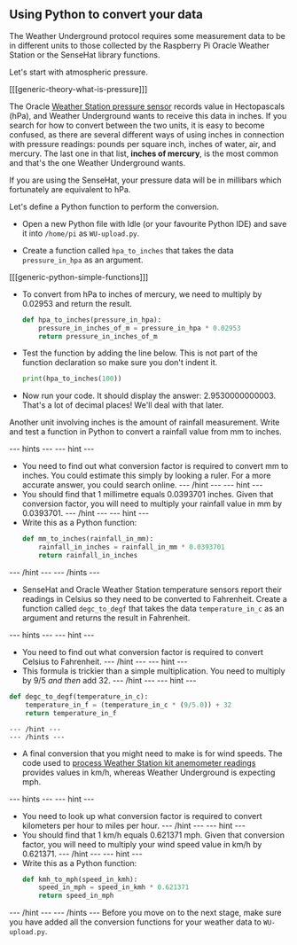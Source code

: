 ## Using Python to convert your data

The Weather Underground protocol requires some measurement data to be in different units to those collected by the Raspberry Pi Oracle Weather Station or the SenseHat library functions.

Let's start with atmospheric pressure.

[[[generic-theory-what-is-pressure]]]

The Oracle [Weather Station pressure sensor](https://www.raspberrypi.org/learning/sensing-the-weather/lesson-9/worksheet/) records value in Hectopascals (hPa), and Weather Underground wants to receive this data in inches. If you search for how to convert between the two units, it is easy to become confused, as there are several different ways of using inches in connection with pressure readings: pounds per square inch, inches of water, air, and mercury. The last one in that list, **inches of mercury**, is the most common and that's the one Weather Underground wants.

If you are using the SenseHat, your pressure data will be in millibars which fortunately are equivalent to hPa.

Let's define a Python function to perform the conversion.

- Open a new Python file with Idle (or your favourite Python IDE) and save it into `/home/pi` as `WU-upload.py`.

- Create a function called `hpa_to_inches` that takes the data `pressure_in_hpa` as an argument.

[[[generic-python-simple-functions]]]

- To convert from hPa to inches of mercury, we need to multiply by 0.02953 and return the result.

    ```python
    def hpa_to_inches(pressure_in_hpa):
        pressure_in_inches_of_m = pressure_in_hpa * 0.02953
        return pressure_in_inches_of_m

    ```
- Test the function by adding the line below. This is not part of the function declaration so make sure you don't indent it.

    ```python
    print(hpa_to_inches(100))
    ```

- Now run your code. It should display the answer: 2.9530000000003. That's a lot of decimal places! We'll deal with that later.

Another unit involving inches is the amount of rainfall measurement. Write and test a function in Python to convert a rainfall value from mm to inches.

--- hints ---
--- hint ---
- You need to find out what conversion factor is required to convert mm to inches. You could estimate this simply by looking a ruler. For a more accurate answer, you could search online.
--- /hint ---
--- hint ---
- You should find that 1 millimetre equals 0.0393701 inches. Given that conversion factor, you will need to multiply your rainfall value in mm by 0.0393701.
--- /hint ---
--- hint ---
- Write this as a Python function:
    ```python
    def mm_to_inches(rainfall_in_mm):
        rainfall_in_inches = rainfall_in_mm * 0.0393701
        return rainfall_in_inches
    ```
--- /hint ---
--- /hints ---

- SenseHat and Oracle Weather Station temperature sensors report their readings in Celsius so they need to be converted to Fahrenheit.
Create a function called `degc_to_degf` that takes the data `temperature_in_c` as an argument and returns the result in Fahrenheit.

--- hints ---
--- hint ---
- You need to find out what conversion factor is required to convert Celsius to Fahrenheit.
--- /hint ---
--- hint ---
- This formula is trickier than a simple multiplication. You need to multiply by 9/5 *and then* add 32.
--- /hint ---
--- hint ---
```python
def degc_to_degf(temperature_in_c):
    temperature_in_f = (temperature_in_c * (9/5.0)) + 32
    return temperature_in_f
```
    --- /hint ---
    --- /hints ---   


- A final conversion that you might need to make is for wind speeds. The code used to [process Weather Station kit anemometer readings](https://www.raspberrypi.org/learning/sensing-the-weather/lesson-2/worksheet/) provides values in km/h, whereas Weather Underground is expecting mph.

--- hints ---
--- hint ---
- You need to look up what conversion factor is required to convert kilometers per hour to miles per hour.
--- /hint ---
--- hint ---
- You should find that 1 km/h equals 0.621371 mph. Given that conversion factor, you will need to multiply your wind speed value in km/h by 0.621371.
--- /hint ---
--- hint ---
- Write this as a Python function:
    ```python
    def kmh_to_mph(speed_in_kmh):
        speed_in_mph = speed_in_kmh * 0.621371
        return speed_in_mph    
    ```
--- /hint ---
--- /hints ---
Before you move on to the next stage, make sure you have added all the conversion functions for your weather data to `WU-upload.py`.
